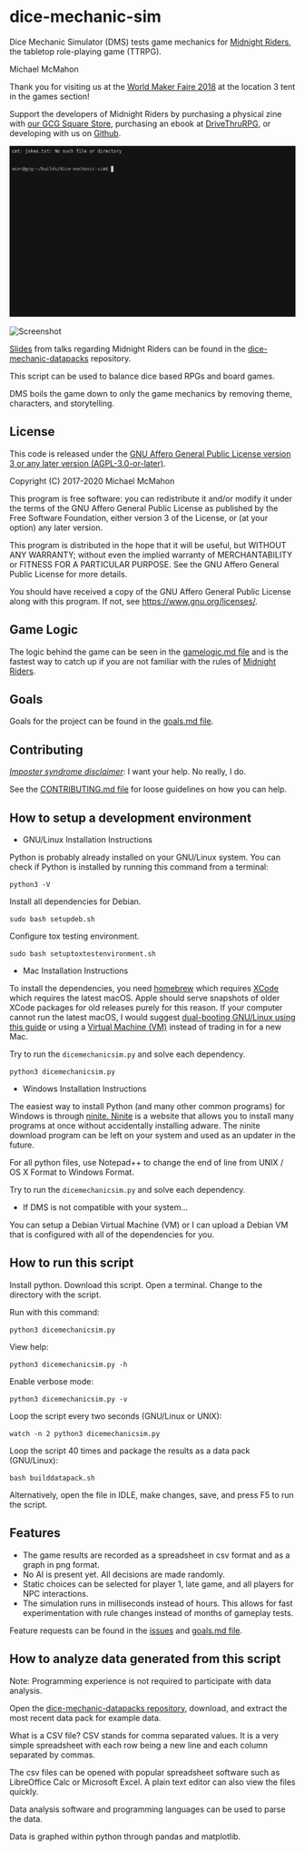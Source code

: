 # dice-mechanic-sim

Dice Mechanic Simulator (DMS) tests game mechanics for
[Midnight Riders](https://github.com/GhostCityGames/Midnight-Riders), the
tabletop role-playing game (TTRPG).

Michael McMahon

Thank you for visiting us at the [World Maker Faire 2018](https://makerfaire.com/new-york/)
at the location 3 tent in the games section!

Support the developers of Midnight Riders by purchasing a physical zine with
[our GCG Square Store](https://squareup.com/store/ghostcitygames/),
purchasing an ebook at
[DriveThruRPG](http://www.drivethrurpg.com/product/225714/Midnight-Riders), or
developing with us on
[Github](https://github.com/GhostCityGames/Midnight-Riders).

[![asciicast](https://github.com/TechnologyClassroom/dice-mechanic-datapacks/blob/master/gifs/mr.gif?raw=true)](https://asciinema.org/a/182976)

![Screenshot](https://github.com/TechnologyClassroom/dice-mechanic-datapacks/blob/master/20180219214011.csv.png?raw=true "Plot of 20180219214011.csv")

[Slides](https://github.com/TechnologyClassroom/dice-mechanic-datapacks/blob/master/slides/README.md)
from talks regarding Midnight Riders can be found in the
[dice-mechanic-datapacks](https://github.com/TechnologyClassroom/dice-mechanic-datapacks)
repository.

This script can be used to balance dice based RPGs and board games.

DMS boils the game down to only the game mechanics by removing theme,
characters, and storytelling.

## License

This code is released under the
[GNU Affero General Public License version 3 or any later version (AGPL-3.0-or-later)](https://github.com/TechnologyClassroom/dice-mechanic-sim/blob/master/LICENSE).

Copyright (C) 2017-2020 Michael McMahon

This program is free software: you can redistribute it and/or modify
it under the terms of the GNU Affero General Public License as
published by the Free Software Foundation, either version 3 of the
License, or (at your option) any later version.

This program is distributed in the hope that it will be useful,
but WITHOUT ANY WARRANTY; without even the implied warranty of
MERCHANTABILITY or FITNESS FOR A PARTICULAR PURPOSE.  See the
GNU Affero General Public License for more details.

You should have received a copy of the GNU Affero General Public License
along with this program.  If not, see <https://www.gnu.org/licenses/>.

## Game Logic

The logic behind the game can be seen in the
[gamelogic.md file](https://github.com/TechnologyClassroom/dice-mechanic-sim/blob/master/docs/gamelogic.md)
and is the fastest way to catch up if you are not familiar with the rules of
[Midnight Riders](https://github.com/GhostCityGames/Midnight-Riders).

## Goals

Goals for the project can be found in the
[goals.md file](https://github.com/TechnologyClassroom/dice-mechanic-sim/blob/master/docs/goals.md).

## Contributing

[*Imposter syndrome disclaimer*](https://github.com/adriennefriend/imposter-syndrome-disclaimer):
I want your help.  No really, I do.

See the
[CONTRIBUTING.md file](https://github.com/TechnologyClassroom/dice-mechanic-sim/blob/master/CONTRIBUTING.md)
for loose guidelines on how you can help.

## How to setup a development environment

- GNU/Linux Installation Instructions

Python is probably already installed on your GNU/Linux system.  You can check if
Python is installed by running this command from a terminal:

```
python3 -V
```

Install all dependencies for Debian.

```
sudo bash setupdeb.sh
```

Configure tox testing environment.

```
sudo bash setuptoxtestenvironment.sh
```

- Mac Installation Instructions

To install the dependencies, you need [homebrew](http://brew.sh/) which requires
[XCode](http://developer.apple.com/xcode/) which requires the latest macOS.
Apple should serve snapshots of older XCode packages for old releases purely for
this reason.  If your computer cannot run the latest macOS, I would suggest
[dual-booting GNU/Linux using this guide](https://github.com/TechnologyClassroom/SetupNotes/blob/master/GNULinux/GNULinuxOnMacbooks.md)
 or using a [Virtual Machine (VM)](https://www.virtualbox.org/wiki/Downloads)
instead of trading in for a new Mac.

Try to run the `dicemechanicsim.py` and solve each dependency.

```
python3 dicemechanicsim.py
```

- Windows Installation Instructions

The easiest way to install Python (and many other common programs) for Windows
is through [ninite.  Ninite](https://ninite.com/python/) is a website that
allows you to install many programs at once without accidentally installing
adware.  The ninite download program can be left on your system and used as an
updater in the future.

For all python files, use Notepad++ to change the end of line from UNIX / OS X
Format to Windows Format.

Try to run the `dicemechanicsim.py` and solve each dependency.

- If DMS is not compatible with your system...

You can setup a Debian Virtual Machine (VM) or I can upload a Debian VM that is
configured with all of the dependencies for you.

## How to run this script

Install python.  Download this script.  Open a terminal.  Change to the
directory with the script.

Run with this command:

```
python3 dicemechanicsim.py
```

View help:

```
python3 dicemechanicsim.py -h
```

Enable verbose mode:

```
python3 dicemechanicsim.py -v
```

Loop the script every two seconds (GNU/Linux or UNIX):

```
watch -n 2 python3 dicemechanicsim.py
```

Loop the script 40 times and package the results as a data pack (GNU/Linux):

```
bash builddatapack.sh
```

Alternatively, open the file in IDLE, make changes, save, and press F5 to run
the script.

## Features

- The game results are recorded as a spreadsheet in csv format and as a graph in
  png format.
- No AI is present yet.  All decisions are made randomly.
- Static choices can be selected for player 1, late game, and all players for
  NPC interactions.
- The simulation runs in milliseconds instead of hours.  This allows for fast
  experimentation with rule changes instead of months of gameplay tests.

Feature requests can be found in the
[issues](https://github.com/TechnologyClassroom/dice-mechanic-sim/issues) and 
[goals.md file](https://github.com/TechnologyClassroom/dice-mechanic-sim/blob/master/docs/goals.md).

## How to analyze data generated from this script

Note: Programming experience is not required to participate with data analysis.

Open the
[dice-mechanic-datapacks repository](https://github.com/TechnologyClassroom/dice-mechanic-datapacks),
download, and extract the most recent data pack for example data.

What is a CSV file?  CSV stands for comma separated values.  It is a very simple
spreadsheet with each row being a new line and each column separated by commas.

The csv files can be opened with popular spreadsheet software such as
LibreOffice Calc or Microsoft Excel.  A plain text editor can also view the
files quickly.

Data analysis software and programming languages can be used to parse the data.

Data is graphed within python through pandas and matplotlib.
